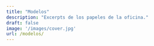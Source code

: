 ```yaml
---
title: "Modelos"
description: "Excerpts de los papeles de la oficina."
draft: false
image: '/images/cover.jpg'
url: /modelos/
---
```


